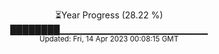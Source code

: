 <p align="center">
⏳Year Progress (28.22 %) <br>
████████▁▁▁▁▁▁▁▁▁▁▁▁▁▁▁▁▁▁▁▁▁▁ <br>
<sub>Updated: Fri, 14 Apr 2023 00:08:15 GMT</sub>
</p>

